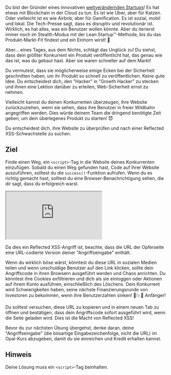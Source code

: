 Du bist der Gründer eines innovativen [weltverändernden Startups](https://tiffzhang.com/startup/)! Es hat etwas mit Blockchain in der Cloud zu tun. Es ist wie Uber, aber für Katzen. Oder vielleicht ist es wie Airbnb, aber für Gamification. Es ist sozial, mobil und lokal. Die Tech-Presse sagt, dass es disruptiv und revolutionär ist. Wirklich, es hat alles, was ein Benutzer wollen könnte. Aber du iterierst immer noch im Stealth-Modus mit der Lean Startup™️-Methode, bis du das Produkt-Markt-Fit findest und ein Einhorn wirst! 🦄

Aber... eines Tages, aus dem Nichts, schlägt das Unglück zu! Du siehst, dass dein größter Konkurrent ein Produkt veröffentlicht hat, das genau wie das ist, was du gebaut hast. Aber sie waren schneller auf dem Markt!

Du vermutest, dass sie möglicherweise einige Ecken bei der Sicherheit geschnitten haben, um ihr Produkt so schnell zu veröffentlichen. Keine gute Idee. Du entscheidest dich, den "Hacker" in "Growth Hacker" zu stecken und ihnen eine Lektion darüber zu erteilen, Web-Sicherheit ernst zu nehmen.

Vielleicht kannst du deinen Konkurrenten überzeugen, ihre Website zurückzuziehen, wenn sie sehen, dass ihre Benutzer in freier Wildbahn angegriffen werden. Dies würde deinem Team die dringend benötigte Zeit geben, um dein überlegenes Produkt zu starten! 😈

Du entscheidest dich, ihre Website zu überprüfen und nach einer Reflected XSS-Schwachstelle zu suchen.

## Ziel

Finde einen Weg, ein `<script>`-Tag in die Website deines Konkurrenten einzufügen. Sobald du einen Weg gefunden hast, Code auf ihrer Website auszuführen, solltest du die `success()`-Funktion aufrufen. Wenn du es richtig gemacht hast, solltest du eine Browser-Benachrichtigung sehen, die dir sagt, dass du erfolgreich warst.

<iframe src='http://hackme.ifflaender-family.de:4010'></iframe>

Da dies ein Reflected XSS-Angriff ist, beachte, dass die URL der Opferseite eine URL-codierte Version deiner "Angriffseingabe" enthält.

Wenn du wirklich böse wärst, könntest du diese URL in sozialen Medien teilen und wenn unschuldige Benutzer auf den Link klicken, sollte dein Angriffscode in ihren Browsern ausgeführt werden und Chaos anrichten. Du könntest ihre Cookies exfiltrieren und dich als sie einloggen oder Aktionen auf ihrem Konto ausführen, einschließlich des Löschens. Dein Konkurrent wird Schwierigkeiten haben, seine nächste Finanzierungsrunde von Investoren zu bekommen, wenn ihre Benutzerzahlen sinken! 🤣📉🤣 Anfänger!

Du solltest versuchen, diese URL zu kopieren und in einem neuen Tab zu öffnen und bestätigen, dass dein Angriffscode sofort ausgeführt wird, wenn die Seite geladen wird. Dies ist die Macht von Reflected XSS!

Bevor du zur nächsten Übung übergehst, denke daran, deine "Angriffseingabe" (die bösartige Eingabezeichenfolge, nicht die URL) im Opal-Kurs abzugeben, damit du sie einreichen und Kredit erhalten kannst.

## Hinweis

Deine Lösung muss ein `<script>`-Tag beinhalten.
